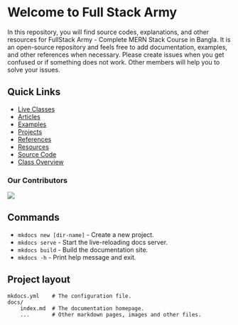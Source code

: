 # Welcome to Full Stack Army

In this repository, you will find source codes, explanations, and other resources for FullStack Army - Complete MERN Stack Course in Bangla. It is an open-source repository and feels free to add documentation, examples, and other references when necessary. Please create issues when you get confused or if something does not work. Other members will help you to solve your issues.



## Quick Links

- [Live Classes](live-classes/README.md)
- [Articles](articles/README.md)
- [Examples](examples/README.md)
- [Projects](projects/README.md)
- [References](references/README.md)
- [Resources](resources/README.md)
- [Source Code](src/README.md)
- [Class Overview](./class-overview/README.md)

### Our Contributors

<a href="https://github.com/mrhm-dev/full-stack-army/graphs/contributors">
<img src="https://contrib.rocks/image?repo=mrhm-dev/full-stack-army" />
</a>

## Commands

* `mkdocs new [dir-name]` - Create a new project.
* `mkdocs serve` - Start the live-reloading docs server.
* `mkdocs build` - Build the documentation site.
* `mkdocs -h` - Print help message and exit.

## Project layout

    mkdocs.yml    # The configuration file.
    docs/
        index.md  # The documentation homepage.
        ...       # Other markdown pages, images and other files.
